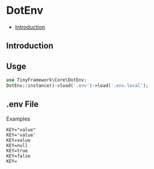 # DotEnv

- [Introduction](#introduction)

## Introduction

## Usge
```php
use TinyFramework\Core\DotEnv;
DotEnv::instance()->load('.env')->load('.env.local');
```

## .env File
Examples
```dotenv
KEY="value"
KEY='value'
KEY=value
KEY=null
KEY=true
KEY=false
KEY=
```
